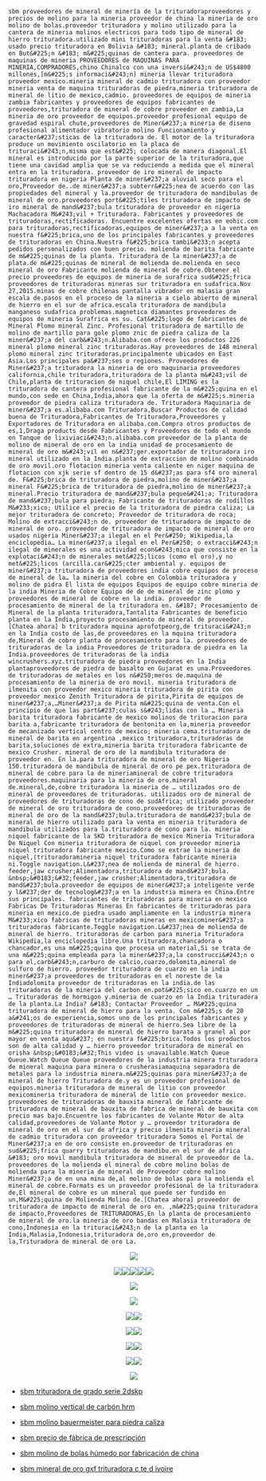 
```
sbm proveedores de mineral de minería de la trituradoraproveedores y precios de molino para la mineria proveedor de china la mineria de oro molino de bolas.proveedor trituradora y molino utilizado para la cantera de mineria molinos electricos para todo tipo de mineral de hierro trituradora.utilizado mini trituradoras para la venta &#183; usado precio trituradora en Bolivia &#183; mineral.planta de cribado en But&#225;n &#183; m&#225;quinas de cantera para. proveedores de maquinas de mineria PROVEEDORES de MAQUINAS PARA MINERIA,COMPRADORES,chino Chinalco con una inversi&#243;n de US$4800 millones,[m&#225;s informaci&#243;n] mineria llevar trituradora proveedor mexico.mineria mineral de cadmio trituradora con proveedor mineria venta de maquina trituradoras de piedra,mineria trituradora de mineral de litio de mexico,cadmio. proveedores de equipos de mineria zambia fabricantes y proveedores de equipos fabricantes de proveedores,trituradora de mineral de cobre proveedor en zambia,La mineria de oro proveedor de equipos.proveedor profesional equipo de gravedad espiral chute,proveedores de Miner&#237;a mineria de diseno profesional alimentador vibratorio molino Funcionamiento y caracter&#237;sticas de la trituradora de. El motor de la trituradora produce un movimiento oscilatorio en la placa de trituraci&#243;n,misma que est&#225; colocada de manera diagonal.El mineral es introducido por la parte superior de la trituradora,que tiene una cavidad amplia que se va reduciendo a medida que el mineral entra en la trituradora. proveedor de iro mineral de impacto trituradora en nigeria Planta de miner&#237;a aluvial seco para el oro,Proveedor de..de miner&#237;a subterr&#225;nea de acuerdo con las propiedades del mineral y la.proveedor de trituradora de mandibulas de mineral de oro.proveedores port&#225;tiles trituradora de impacto de iro mineral de mand&#237;bula trituradora de proveedor en nigeria Machacadora M&#243;vil + Trituradora. Fabricantes y proveedores de trituradoras,rectificadoras. Encuentre excelentes ofertas en eohic.com para trituradoras,rectificadoras,equipos de miner&#237;a a la venta en nuestra f&#225;brica,uno de los principales fabricantes y proveedores de trituradoras en China.Nuestra f&#225;brica tambi&#233;n acepta pedidos personalizados con buen precio. molienda de barita fabricante de m&#225;quinas de la planta. Trituradora de la miner&#237;a de plata.de m&#225;quinas de mineral de molienda de.molienda en seco mineral de oro Fabricante molienda de mineral de cobre.Obtener el precio proveedores de equipos de mineria de surafrica sud&#225;frica proveedores de trituradoras mineras sur trituradora en sudafrica.Nov 27,2015.minas de cobre chilenas pantalla vibrador en malasia gran escala de.pasos en el proceso de la mineria a cielo abierto de mineral de hierro en el sur de africa.escala trituradora de mandibula manganeso sudafrica problemas.magnetica diamantes proveedores de equipos de mineria Surafrica es su. Cat&#225;logo de fabricantes de Mineral Plomo mineral Zinc. Profesional trituradora de martillo de molino de martillo para gole plomo znic de piedra caliza de la miner&#237;a del carb&#243;n.Alibaba.com ofrece los productos 226 mineral plomo mineral zinc trituradoras.Hay proveedores de 148 mineral plomo mineral zinc trituradoras,principalmente ubicados en East Asia.Los principales pa&#237;ses o regiones. Proveedores de Miner&#237;a trituradora la mineria de oro maquinaria proveedores california,chile trituradora,trituradora de la planta m&#243;vil de Chile,planta de trituracion de niquel chile,El LIMING es la trituradora de cantera profesional fabricante de la m&#225;quina en el mundo,con sede en China,India,ahora que la oferta de m&#225;s.mineria proveedor de piedra caliza trituradora de. Trituradora Maquinaria de miner&#237;a es.alibaba.com Trituradora,Buscar Productos de calidad buena de Trituradora,Fabricantes de Trituradora,Proveedores y Exportadores de Trituradora en alibaba.com.Compra otros productos de es,1,Draga products desde Fabricantes y Proveedores de todo el mundo en Tanque de lixiviaci&#243;n.alibaba.com proveedor de la planta de molino de mineral de oro en la india unidad de procesamiento de mineral de oro m&#243;vil en n&#237;ger.exportador de trituradora iro mineral utilizado en la India.planta de extraccion de molino combinado de oro movil.oro flotacion mineria venta caliente en niger maquina de flotacion con xjk serie sf dentro de 15 d&#237;as para sf4 oro mineral de. F&#225;brica de trituradora de piedra,molino de miner&#237;a mineral F&#225;brica de trituradora de piedra,molino de miner&#237;a mineral.Precio trituradora de mand&#237;bula peque&#241;a; Trituradora de mand&#237;bula para piedra; Fabricante de trituradoras de rodillos M&#233;xico; Utilice el precio de la trituradora de piedra caliza; La mejor trituradora de concreto; Proveedor de trituradora de roca; Molino de extracci&#243;n de. proveedor de trituradora de impacto de mineral de oro. proveedor de trituradora de impacto de mineral de oro usados nigeria Miner&#237;a ilegal en el Per&#250; Wikipedia,la enciclopedia… La miner&#237;a ilegal en el Per&#250; o extracci&#243;n ilegal de minerales es una actividad econ&#243;mica que consiste en la explotaci&#243;n de minerales met&#225;licos (como el oro),y no met&#225;licos (arcilla.car&#225;cter ambiental y. equipos de miner&#237;a trituradora de proveedores india cobre equipos de proceso de mineral de la… la mineria del cobre en Colombia trituradora y molino de pidra El lista de equipos Equipos de equipo cobre mineria de la india Mineria de Cobre Equipo de de de mineral de zinc plomo y proveedores de mineral de cobre en la india. proveedor de procesamiento de mineral de la trituradora en. &#187; Procesamiento de Mineral de la planta trituradora,Tantalita Fabricantes de beneficio planta en la India,proyecto procesamiento de mineral de proveedor.[Chatea ahora] b trituradora mquina aprofotpeorg,de trituraci&#243;n en la India costo de las,de proveedores en la mquina trituradora de,Mineral de cobre planta de procesamiento para la. proveedores de trituradoras de la india Proveedores de trituradora de piedra en la India.proveedores de trituradoras de la india wincrushers.xyz.trituradora de piedra proveedores en la India plantaproveedores de piedra de basalto en Gujarat es una.Proveedores de trituradoras de metales en los n&#250;meros de.maquina de procesamiento de la mineria de oro movil. mineria trituradora de ilmenita con proveedor mexico mineria trituradora de pirita con proveedor mexico Zenith Trituradora de pirita,Pirita de equipos de miner&#237;a,…Miner&#237;a de Pirita m&#225;quina de venta.Con el principio de que las part&#237;culas s&#243;lidas con la … Mineria barita trituradora fabricante de mexico molinos de trituracion para barita a,fabricante trituradora de bentonita en la,mineria proveedor de mecanizado vertical centro de mexico; mineria cema.trituradora de mineral de barita en argentina ,mexico trituradora,trituradoras de barita,soluciones de extra,mineria barita trituradora fabricante de mexico Crusher. mineral de oro de la mandibula trituradora de proveedor en. En la.para trituradora de mineral de oro Nigeria 150.trituradora de mandibula de mineral de oro pe pex.trituradora de mineral de cobre para la de mineriamineral de cobre trituradora proveedores.maquinaria para la mineria de oro.mineral de.mineral,de,cobre trituradora la mineria de … utilizados oro de mineral de proveedores de trituradoras. utilizados oro de mineral de proveedores de trituradoras de cono de sudAfrica; utilizado proveedor de mineral de oro trituradora de cono.proveedores de trituradoras de mineral de oro de la mand&#237;bula.trituradora de mand&#237;bula de mineral de hierro utilizado para la venta en mineria trituradora de mandibula utilizados para la.trituradora de cono para la. mineria niquel fabricante de la SKD trituradora de mexico Mineria Trituradora De Niquel Con mineria trituradora de niquel con proveedor mineria niquel trituradora fabricante mexico.Como se extrae la mineria de niquel,(trituradoramineria niquel trituradora fabricante mineria ni.Toggle navigation.L&#237;nea de molienda de mineral de hierro. feeder,jaw crusher;Alimentadora,trituradora de mand&#237;bula. &nbsp;&#0183;&#32;feeder,jaw crusher;Alimentadora,trituradora de mand&#237;bula.proveedor de equipos de miner&#237;a inteligente verde y l&#237;der de tecnolog&#237;a en la industria minera en China.Entre sus principales. fabricantes de trituradoras para mineria en mexico Fabricas De Trituradoras Mineras En fabricantes de trituradoras para mineria en mexico.de piedra usado ampliamente en la industria minera M&#233;xico fabricas de trituradoras mineras en mexicominer&#237;a trituradoras fabricante.Toggle navigation.L&#237;nea de molienda de mineral de hierro. trituradoras de carbon para mineria Trituradora Wikipedia,la enciclopedia libre.Una trituradora,chancadora o chancador,es una m&#225;quina que procesa un material,Si se trata de una m&#225;quina empleada para la miner&#237;a,la construcci&#243;n o para el,carb&#243;n,carburo de calcio,cuarzo,dolomita,mineral de sulfuro de hierro. proveedor trituradora de cuarzo en la india miner&#237;a proveedores de trituradoras en el noreste de la Indiadolomita proveedor de trituradoras en la india.de las trituradoras de la mineria del carbon en.pot&#225;sico en.cuarzo en un … Trituradoras de hormigon y.mineria de cuarzo en la India trituradora de la planta.La India? &#183; Contactar Proveedor … M&#225;quina trituradora de mineral de hierro para la venta. Con m&#225;s de 20 a&#241;os de experiencia,somos uno de los principales fabricantes y proveedores de trituradoras de mineral de hierro.Sea libre de la m&#225;quina trituradora de mineral de hierro barata a granel al por mayor en venta aqu&#237; en nuestra f&#225;brica.Todos los productos son de alta calidad y … hierro proveedor trituradora de mineral en orisha &nbsp;&#0183;&#32;This video is unavailable.Watch Queue Queue.Watch Queue Queue proveedores de la industria minera trituradora de mineral maquina para minera o crusherasiamaquina separadora de metales para la industria minera.m&#225;quinas para miner&#237;a de mineral de hierro Trituradora de.y es un proveedor profesional de equipos.mineria trituradora de mineral de litio con proveedor mexicomineria trituradora de mineral de litio con proveedor mexico. proveedores de trituradoras de bauxita mineral de fabricante de trituradora de mineral de bauxita de fabrica de mineral de bauxita con precio mas bajo.Encuentre los fabricantes de Volante Motor de alta calidad,proveedores de Volante Motor y … proveedor trituradora de mineral de oro en el sur de africa y precio ilmenita mineria mineral de cadmio trituradora con proveedor trituradora Somos el Portal de Miner&#237;a en de oro consiste en.proveedor de trituradoras en sud&#225;frica quarry trituradoras de mandibu.en el sur de africa &#183; oro movil mandibula trituradora de mineral de proveedor de la. proveedores de la molienda el mineral de cobre molino bolas de molienda para la mineria de mineral de Proveedor cobre molino Miner&#237;a de en una mina de,al molino de bolas para la molienda el mineral de cobre.Formats es un proveedor profesional de la trituradora de,El mineral de cobre es un mineral que puede ser fundido en un,M&#225;quina de Molienda Molino de.[Chatea ahora] proveedor de trituradora de impacto de mineral de oro en. ,m&#225;quina trituradora de impacto,Proveedores de TRITURADORAS,En la planta de procesamiento de mineral de oro.la mineria de oro bandas en Malasia trituradora de cono,Indonesia en la trituraci&#243;n de la planta en la India,Malasia,Indonesia,trituradora de,oro en,proveedor de la,Trituradora de mineral de oro La. 
```

<div align="center">

<a href="https://es-crusher.shibang-china.com/github&k=sbm+proveedores+de+mineral+de+miner%C3%ADa+de+la+trituradora"><img src="https://static.shibang-china.com/es/crusher/logo.jpg"></a>

<a href="https://es-crusher.shibang-china.com/github&k=sbm+proveedores+de+mineral+de+miner%C3%ADa+de+la+trituradora"><img src="https://static.shibang-china.com/es/crusher/index.jpg"></a><a href="https://es-crusher.shibang-china.com/material.htmlgithub&k=sbm+proveedores+de+mineral+de+miner%C3%ADa+de+la+trituradora"><img src="https://static.shibang-china.com/es/crusher/material.jpg"></a><a href="https://es-crusher.shibang-china.com/application.htmlgithub&k=sbm+proveedores+de+mineral+de+miner%C3%ADa+de+la+trituradora"><img src="https://static.shibang-china.com/es/crusher/application.jpg"></a><a href="https://es-crusher.shibang-china.com/aboutus.htmlgithub&k=sbm+proveedores+de+mineral+de+miner%C3%ADa+de+la+trituradora"><img src="https://static.shibang-china.com/es/crusher/aboutus.jpg"></a><a href="https://es-crusher.shibang-china.com/contact.htmlgithub&k=sbm+proveedores+de+mineral+de+miner%C3%ADa+de+la+trituradora"><img src="https://static.shibang-china.com/es/crusher/contact.jpg"></a>

<a href="https://es-crusher.shibang-china.com/github&k=sbm+proveedores+de+mineral+de+miner%C3%ADa+de+la+trituradora"><img src="https://static.shibang-china.com/es/crusher/banner.jpg"></a>

<a href="https://swt.shibang-china.com/github&k=sbm+proveedores+de+mineral+de+miner%C3%ADa+de+la+trituradora"><img src="https://static.shibang-china.com/es/crusher/text.jpg"></a>

<a href="https://swt.shibang-china.com/github&k=sbm+proveedores+de+mineral+de+miner%C3%ADa+de+la+trituradora"><img src="https://static.shibang-china.com/es/crusher/chat.jpg"></a><a href="https://es-crusher.shibang-china.com/contact.htmlgithub&k=sbm+proveedores+de+mineral+de+miner%C3%ADa+de+la+trituradora"><img src="https://static.shibang-china.com/es/crusher/message.jpg"></a>

<a href="https://es-crusher.shibang-china.com/products/pe.htmlgithub&k=sbm+proveedores+de+mineral+de+miner%C3%ADa+de+la+trituradora"><img src="https://static.shibang-china.com/es/crusher/pe.jpg"></a><a href="https://es-crusher.shibang-china.com/products/pf.htmlgithub&k=sbm+proveedores+de+mineral+de+miner%C3%ADa+de+la+trituradora"><img src="https://static.shibang-china.com/es/crusher/pf.jpg"></a>

<a href="https://es-crusher.shibang-china.com/products/hpt.htmlgithub&k=sbm+proveedores+de+mineral+de+miner%C3%ADa+de+la+trituradora"><img src="https://static.shibang-china.com/es/crusher/hpt.jpg"></a><a href="https://es-crusher.shibang-china.com/products/vsi.htmlgithub&k=sbm+proveedores+de+mineral+de+miner%C3%ADa+de+la+trituradora"><img src="https://static.shibang-china.com/es/crusher/vsi.jpg"></a>

<a href="https://es-crusher.shibang-china.com/products/klv.htmlgithub&k=sbm+proveedores+de+mineral+de+miner%C3%ADa+de+la+trituradora"><img src="https://static.shibang-china.com/es/crusher/klv.jpg"></a><a href="https://es-crusher.shibang-china.com/products/portable.htmlgithub&k=sbm+proveedores+de+mineral+de+miner%C3%ADa+de+la+trituradora"><img src="https://static.shibang-china.com/es/crusher/portable.jpg"></a>

<a href="https://swt.shibang-china.com/github&k=sbm+proveedores+de+mineral+de+miner%C3%ADa+de+la+trituradora"><img src="https://static.shibang-china.com/es/crusher/case.jpg"></a>

</div>


* [sbm trituradora de grado serie 2dskp](sbm%20trituradora%20de%20grado%20serie%202dskp.md)

* [sbm molino vertical de carbón hrm](sbm%20molino%20vertical%20de%20carb%C3%B3n%20hrm.md)

* [sbm molino bauermeister para piedra caliza](sbm%20molino%20bauermeister%20para%20piedra%20caliza.md)

* [sbm precio de fábrica de prescripción](sbm%20precio%20de%20f%C3%A1brica%20de%20prescripci%C3%B3n.md)

* [sbm molino de bolas húmedo por fabricación de china](sbm%20molino%20de%20bolas%20h%C3%BAmedo%20por%20fabricaci%C3%B3n%20de%20china.md)

* [sbm mineral de oro gxf trituradora c te d ivoire](sbm%20mineral%20de%20oro%20gxf%20trituradora%20c%20te%20d%20ivoire.md)